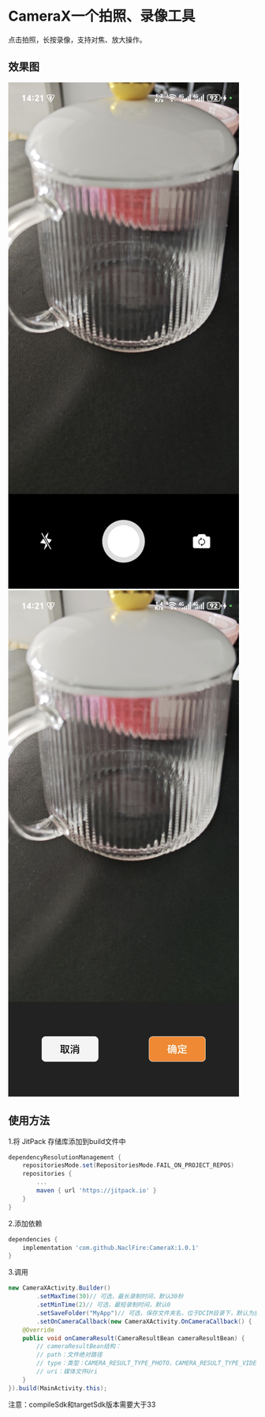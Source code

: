 # CameraX一个拍照、录像工具

点击拍照，长按录像，支持对焦、放大操作。

## 效果图

![拍照页面](demo1.png)![预览页面](demo2.png)



## 使用方法

1.将 JitPack 存储库添加到build文件中

```groovy
dependencyResolutionManagement {
    repositoriesMode.set(RepositoriesMode.FAIL_ON_PROJECT_REPOS)
    repositories {
        ...
        maven { url 'https://jitpack.io' }
    }
}
```

2.添加依赖

```groovy
dependencies {
    implementation 'com.github.NaclFire:CameraX:1.0.1'
}
```

3.调用

```java
new CameraXActivity.Builder()
        .setMaxTime(30)// 可选，最长录制时间，默认30秒
        .setMinTime(2)// 可选，最短录制时间，默认0
        .setSaveFolder("MyApp")// 可选，保存文件夹名，位于DCIM目录下，默认为应用名。
        .setOnCameraCallback(new CameraXActivity.OnCameraCallback() {
    @Override
    public void onCameraResult(CameraResultBean cameraResultBean) {
      	// cameraResultBean结构：
      	// path：文件绝对路径
      	// type：类型：CAMERA_RESULT_TYPE_PHOTO、CAMERA_RESULT_TYPE_VIDEO
      	// uri：媒体文件Uri
    }
}).build(MainActivity.this);
```

注意：compileSdk和targetSdk版本需要大于33          
